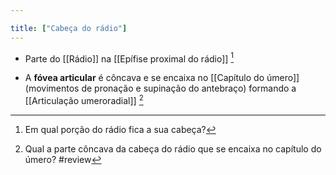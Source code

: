 ```yaml
---

title: ["Cabeça do rádio"]
---
```

+ Parte do [[Rádio]] na [[Epífise proximal do rádio]] [^627117]

[^627117]: Em qual porção do rádio fica a sua cabeça?

+ A **fóvea articular** é côncava e se encaixa no [[Capítulo do úmero]] (movimentos de pronação e supinação do antebraço) formando a [[Articulação umeroradial]] [^546142]

[^546142]: Qual a parte côncava da cabeça do rádio que se encaixa no capítulo do úmero?
#review 
